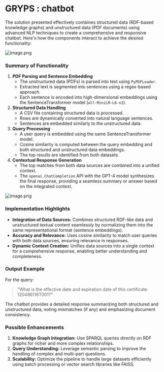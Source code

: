 # GRYPS : chatbot

The solution presented effectively combines structured data (RDF-based knowledge graphs) and unstructured data (PDF documents) using advanced NLP techniques to create a comprehensive and responsive chatbot. Here's how the components interact to achieve the desired functionality:

![image.png](GRYPS%20chatbot%201418dce874a580fa9d9bcbd70dcf8252/image.png)

### **Summary of Functionality**

1. **PDF Parsing and Sentence Embedding**
    - The unstructured data (PDFs) is parsed into text using `PyPDFLoader`.
    - Extracted text is segmented into sentences using a regex-based approach.
    - Each sentence is encoded into high-dimensional embeddings using the SentenceTransformer model (`all-MiniLM-L6-v2`).
2. **Structured Data Handling**
    - A CSV file containing structured data is processed.
    - Rows are dynamically converted into natural language sentences.
    - Sentences are embedded similarly to the unstructured data.
3. **Query Processing**
    - A user query is embedded using the same SentenceTransformer model.
    - Cosine similarity is computed between the query embedding and both structured and unstructured data embeddings.
    - The top results are identified from both datasets.
4. **Contextual Response Generation**
    - The top matches from both data sources are combined into a unified context.
    - The `openai.ChatCompletion` API with the GPT-4 model synthesizes the final response, providing a seamless summary or answer based on the integrated context.

![image.png](GRYPS%20chatbot%201418dce874a580fa9d9bcbd70dcf8252/image%201.png)

### **Implementation Highlights**

- **Integration of Data Sources:** Combines structured RDF-like data and unstructured textual content seamlessly by normalizing them into the same representational format (sentence embeddings).
- **Accuracy and Relevance:** Uses cosine similarity to match user queries with both data sources, ensuring relevance in responses.
- **Dynamic Context Creation:** Unifies data sources into a single context for a comprehensive response, enabling better understanding and completeness.

### **Output Example**

For the query:

> "What is the effective date and expiration date of this certificate 120486116T001?"
> 

The chatbot provides a detailed response summarizing both structured and unstructured data, noting mismatches (if any) and emphasizing document consistency.

### **Possible Enhancements**

1. **Knowledge Graph Integration:** Use SPARQL queries directly on RDF graphs for richer and more complex relationships.
2. **Query Understanding:** Leverage semantic parsing to improve the handling of complex and multi-part questions.
3. **Scalability:** Optimize the pipeline to handle large datasets efficiently using batch processing or vector search libraries like FAISS.